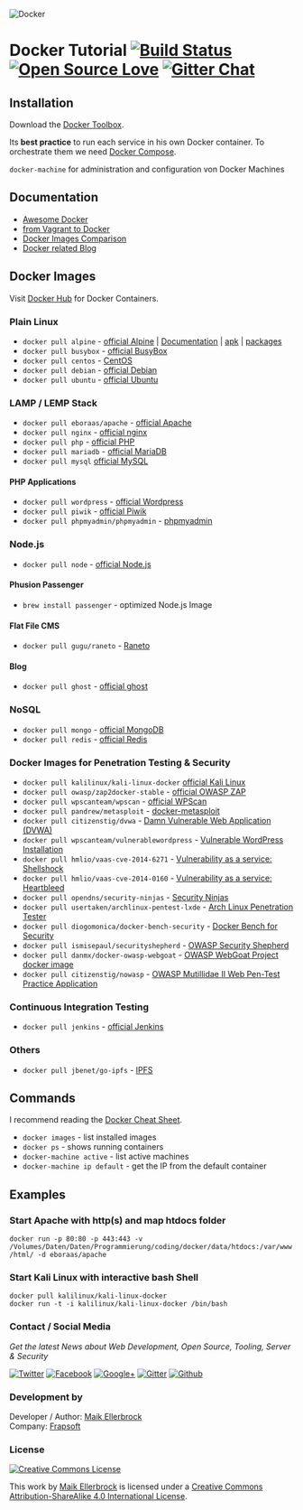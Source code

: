 ![Docker](https://github.frapsoft.com/top/docker.png)

# Docker Tutorial [![Build Status](https://travis-ci.org/ellerbrock/docker-tutorial.svg?branch=master)](https://travis-ci.org/ellerbrock/docker-tutorial) [![Open Source Love](https://badges.frapsoft.com/os/v1/open-source.svg?v=102)](https://github.com/ellerbrock/open-source-badge/) [![Gitter Chat](https://badges.gitter.im/frapsoft/frapsoft.svg)](https://gitter.im/frapsoft/frapsoft/)

## Installation

Download the [Docker Toolbox](https://www.docker.com/products/docker-toolbox).

Its **best practice** to run each service in his own Docker container. To orchestrate them we need [Docker Compose](https://docs.docker.com/compose/).

`docker-machine` for administration and configuration von Docker Machines

## Documentation

- [Awesome Docker](http://veggiemonk.github.io/awesome-docker/)
- [from Vagrant to Docker](http://blog.osteel.me/posts/2015/12/18/from-vagrant-to-docker-how-to-use-docker-for-local-web-development.html)
- [Docker Images Comparison](https://www.brianchristner.io/docker-image-base-os-size-comparison/)
- [Docker related Blog](https://labs.ctl.io/)

## Docker Images

Visit [Docker Hub](https://hub.docker.com/) for Docker Containers.

### Plain Linux

- `docker pull alpine` - [official Alpine](https://hub.docker.com/_/alpine/) | [Documentation](http://gliderlabs.viewdocs.io/docker-alpine/) | [apk](http://wiki.alpinelinux.org/wiki/Alpine_Linux_package_management#Update_the_Package_list) | [packages](https://pkgs.alpinelinux.org/packages)
- `docker pull busybox` - [official BusyBox](https://hub.docker.com/_/busybox/)
- `docker pull centos` - [CentOS](https://hub.docker.com/_/centos/)
- `docker pull debian` - [official Debian](https://hub.docker.com/_/debian/)
- `docker pull ubuntu` - [official Ubuntu](https://hub.docker.com/_/ubuntu/)

### LAMP / LEMP Stack

- `docker pull eboraas/apache` - [official Apache](https://hub.docker.com/r/eboraas/apache/)
- `docker pull nginx` - [official nginx](https://hub.docker.com/_/nginx/)
- `docker pull php` - [official PHP](https://hub.docker.com/_/php/)
- `docker pull mariadb` - [official MariaDB](https://hub.docker.com/_/mariadb/)
- `docker pull mysql` [official MySQL](https://hub.docker.com/_/mysql/)

#### PHP Applications

- `docker pull wordpress` - [official Wordpress](https://hub.docker.com/_/wordpress/)
- `docker pull piwik` - [official Piwik](https://hub.docker.com/_/piwik/)
- `docker pull phpmyadmin/phpmyadmin` - [phpmyadmin](https://hub.docker.com/r/phpmyadmin/phpmyadmin/)

### Node.js

- `docker pull node` - [official Node.js](https://hub.docker.com/_/node/)

#### Phusion Passenger

- `brew install passenger` - optimized Node.js Image

#### Flat File CMS

- `docker pull gugu/raneto` - [Raneto](https://hub.docker.com/r/gugu/raneto/)

#### Blog

- `docker pull ghost` - [official ghost](https://hub.docker.com/_/ghost/)

### NoSQL

- `docker pull mongo` - [official MongoDB](https://hub.docker.com/_/mongo/)
- `docker pull redis` - [official Redis](https://hub.docker.com/_/redis/)

### Docker Images for Penetration Testing & Security

- `docker pull kalilinux/kali-linux-docker` [official Kali Linux](https://hub.docker.com/r/kalilinux/kali-linux-docker/)
- `docker pull owasp/zap2docker-stable` - [official OWASP ZAP](https://github.com/zaproxy/zaproxy)
- `docker pull wpscanteam/wpscan` - [official WPScan](https://hub.docker.com/r/wpscanteam/wpscan/)
- `docker pull pandrew/metasploit` - [docker-metasploit](https://hub.docker.com/r/pandrew/metasploit/)
- `docker pull citizenstig/dvwa` - [Damn Vulnerable Web Application (DVWA)](https://hub.docker.com/r/citizenstig/dvwa/)
- `docker pull wpscanteam/vulnerablewordpress` - [Vulnerable WordPress Installation](https://hub.docker.com/r/wpscanteam/vulnerablewordpress/)
- `docker pull hmlio/vaas-cve-2014-6271` - [Vulnerability as a service: Shellshock](https://hub.docker.com/r/hmlio/vaas-cve-2014-6271/)
- `docker pull hmlio/vaas-cve-2014-0160` - [Vulnerability as a service: Heartbleed](https://hub.docker.com/r/hmlio/vaas-cve-2014-0160/)
- `docker pull opendns/security-ninjas` - [Security Ninjas](https://hub.docker.com/r/opendns/security-ninjas/)
- `docker pull usertaken/archlinux-pentest-lxde` - [Arch Linux Penetration Tester](https://hub.docker.com/r/usertaken/archlinux-pentest-lxde/)
- `docker pull diogomonica/docker-bench-security` - [Docker Bench for Security](https://hub.docker.com/r/diogomonica/docker-bench-security/)
- `docker pull ismisepaul/securityshepherd` - [OWASP Security Shepherd](https://hub.docker.com/r/ismisepaul/securityshepherd/)
- `docker pull danmx/docker-owasp-webgoat` - [OWASP WebGoat Project docker image](https://hub.docker.com/r/danmx/docker-owasp-webgoat/)
- `docker pull citizenstig/nowasp` - [OWASP Mutillidae II Web Pen-Test Practice Application](https://hub.docker.com/r/citizenstig/nowasp/)

### Continuous Integration Testing

- `docker pull jenkins` - [official Jenkins](https://hub.docker.com/_/jenkins/)

### Others

- `docker pull jbenet/go-ipfs` - [IPFS](https://hub.docker.com/r/jbenet/go-ipfs/)

## Commands

I recommend reading the [Docker Cheat Sheet](https://github.com/wsargent/docker-cheat-sheet).

- `docker images` - list installed images
- `docker ps` - shows running containers
- `docker-machine active` - list active machines
- `docker-machine ip default` - get the IP from the default container

## Examples

### Start Apache with http(s) and map htdocs folder

`docker run -p 80:80 -p 443:443 -v /Volumes/Daten/Daten/Programmierung/coding/docker/data/htdocs:/var/www/html/ -d eboraas/apache`

### Start Kali Linux with interactive bash Shell

```
docker pull kalilinux/kali-linux-docker
docker run -t -i kalilinux/kali-linux-docker /bin/bash
```

### Contact / Social Media

*Get the latest News about Web Development, Open Source, Tooling, Server & Security*

[![Twitter](https://github.frapsoft.com/social/twitter.png)](https://twitter.com/frapsoft/)
[![Facebook](https://github.frapsoft.com/social/facebook.png)](https://www.facebook.com/frapsoft/)
[![Google+](https://github.frapsoft.com/social/google-plus.png)](https://plus.google.com/116540931335841862774)
[![Gitter](https://github.frapsoft.com/social/gitter.png)](https://gitter.im/frapsoft/frapsoft/)
[![Github](https://github.frapsoft.com/social/github.png)](https://github.com/ellerbrock/)

### Development by 

Developer / Author: [Maik Ellerbrock](https://github.com/ellerbrock/)  
Company: [Frapsoft](https://github.com/frapsoft/)


### License 

<a rel="license" href="http://creativecommons.org/licenses/by-sa/4.0/"><img alt="Creative Commons License" style="border-width:0" src="https://i.creativecommons.org/l/by-sa/4.0/88x31.png" /></a><br />

This work by <a xmlns:cc="http://creativecommons.org/ns#" href="https://github.com/ellerbrock/" property="cc:attributionName" rel="cc:attributionURL">Maik Ellerbrock</a> is licensed under a <a rel="license" href="http://creativecommons.org/licenses/by-sa/4.0/">Creative Commons Attribution-ShareAlike 4.0 International License</a>.